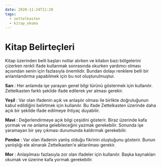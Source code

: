 ```yaml
---
date: 2020-11-24T11:20
tags:
  - zettelkasten
  - kitap_okuma
---
```



# Kitap Belirteçleri

Kitap üzerinden belli başları notlar alırken ve kitabın bazı bölgelerini çizerken renkli ifade kullanmak sonrasında okurken yardımcı olması açısından senin için fazlasıyla önemlidir. Bundan dolayı renklere belli bir anlamlandırma yapabilmek için bu not oluşturulmuştur.

**Sarı** : Her anlamda işe yarayan genel bilgi türünü göstermek için kullanılır. Zettelkasten farklı şekilde ifade edilerek yer alması gerekir.

**Yeşil** : Var olan ifadenin açık ve anlaşılır olması ile birlikte doğruluğunun kabul edildiğini belirtmek için kullanılır. Bu ifade Zettelkasten üzerinde daha açık bir şekilde ifade edilmeye ihtiyaç duyabilir.

**Mavi** : Değerlendirmeye açık bilgi çeşidini gösterir. Biraz üzerinde kafa yormak ve ne anlama gelebileceğini yazmak gerekebilir. Sonunda işe yaramayan bir şey çıkması durumunda kaldırmak gerekebilir.

**Pembe** : Var olan ifadenin yanlış olduğu fikrinin oluştuğunu gösterir. Bunun yanlışlığı ele alınarak Zettelkasten'e aktarılması gerekir.

**Mor** : Anlaşılması fazlasıyla zor olan ifadeler için kullanılır. Başka kaynakları okumak ve üzerine kafa yormak gerekebilir.



